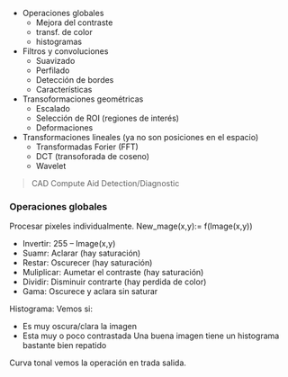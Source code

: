 - Operaciones globales
  - Mejora del contraste
  - transf. de color
  - histogramas
- Filtros y convoluciones
  - Suavizado
  - Perfilado
  - Detección de bordes
  - Características
- Transoformaciones geométricas
  - Escalado
  - Selección de ROI (regiones de interés)
  - Deformaciones
- Transformaciones lineales (ya no son posiciones en el espacio)
  - Transformadas Forier (FFT)
  - DCT (transoforada de coseno)
  - Wavelet

> CAD Compute Aid Detection/Diagnostic

### Operaciones globales

Procesar pixeles individualmente. New_mage(x,y):= f(Image(x,y))
- Invertir: 255 – Image(x,y)
- Suamr: Aclarar (hay saturación)
- Restar: Oscurecer (hay saturación)
- Muliplicar: Aumetar el contraste (hay saturación)
- Dividir: Disminuir contrarte (hay perdida de color)
- Gama: Oscurece y aclara sin saturar

Histograma: Vemos si:
- Es muy oscura/clara la imagen
- Esta muy o poco contrastada
Una buena imagen tiene un histograma bastante bien repatido

Curva tonal vemos la operación en trada salida.
